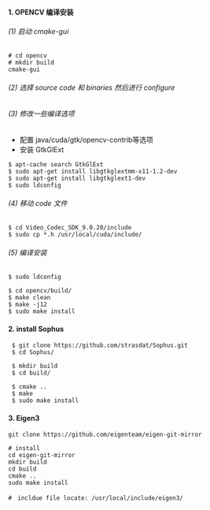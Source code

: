 #### 1. OPENCV 编译安装

###### (1) 启动 cmake-gui

~~~shell
# cd opencv 
# mkdir build
cmake-gui
~~~

###### (2) 选择 source code 和 binaries 然后进行 configure

###### (3) 修改一些编译选项

- 配置 java/cuda/gtk/opencv-contrib等选项
- 安装 GtkGlExt

~~~shell
$ apt-cache search GtkGlExt
$ sudo apt-get install libgtkglextmm-x11-1.2-dev
$ sudo apt-get install libgtkglext1-dev 
$ sudo ldconfig
~~~

######  (4) 移动 code 文件

~~~shell
$ cd Video_Codec_SDK_9.0.20/include
$ sudo cp *.h /usr/local/cuda/include/
~~~

######  (5) 编译安装

~~~shell
$ sudo ldconfig
~~~

~~~shell
$ cd opencv/build/
$ make clean
$ make -j12
$ sudo make install
~~~


#### 2. install Sophus

```shell
 $ git clone https://github.com/strasdat/Sophus.git
 $ cd Sophus/
 
 $ mkdir build 
 $ cd build/
 
 $ cmake ..
 $ make
 $ sudo make install
```

#### 3. Eigen3

```shell
git clone https://github.com/eigenteam/eigen-git-mirror

# install 
cd eigen-git-mirror
mkdir build
cd build
cmake ..
sudo make install

#　incldue file locate: /usr/local/include/eigen3/
```

